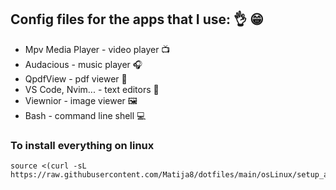 ## Config files for the apps that I use: :ok_hand: :grin:

- Mpv Media Player - video player :tv:
- Audacious - music player :headphones:
- QpdfView - pdf viewer :book:
- VS Code, Nvim... - text editors :memo:
- Viewnior - image viewer :framed_picture:
- Bash - command line shell :computer:

### To install everything on linux

```shell
source <(curl -sL https://raw.githubusercontent.com/Matija8/dotfiles/main/osLinux/setup_all.sh)
```
